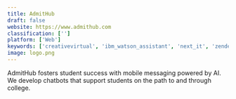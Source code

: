 ```yaml
---
title: AdmitHub
draft: false 
website: https://www.admithub.com
classification: ['']
platform: ['Web']
keywords: ['creativevirtual', 'ibm_watson_assistant', 'next_it', 'zendesk_answer_bot']
image: logo.png
---
```

AdmitHub fosters student success with mobile messaging powered by AI. We develop chatbots that support students on the path to and through college.